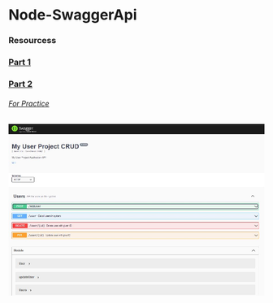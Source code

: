 # Node-SwaggerApi
### Resourcess
<h3><a href="https://medium.com/weekly-webtips/how-to-create-a-rest-api-with-express-js-and-node-js-3de5c5f9691c">Part 1</h3>
<h3><a href="https://levelup.gitconnected.com/how-to-add-swagger-ui-to-existing-node-js-and-express-js-project-2c8bad9364ce">Part 2</h3>
<h6><a href ="https://medium.com/swlh/automatic-api-documentation-in-node-js-using-swagger-dd1ab3c78284">For Practice</h6>  
<img src="https://github.com/vyash5075/Node-SwaggerApi/blob/master/swagger.JPG"/>
